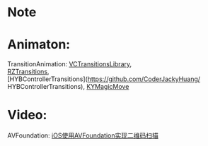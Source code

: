 # Note
# Animaton: 
TransitionAnimation:
[VCTransitionsLibrary](https://github.com/ColinEberhardt/VCTransitionsLibrary),    
[RZTransitions](https://github.com/Raizlabs/RZTransitions),   
[HYBControllerTransitions](https://github.com/CoderJackyHuang/ HYBControllerTransitions),
[KYMagicMove](https://github.com/KittenYang/KYMagicMove)
# Video:
AVFoundation:
[iOS使用AVFoundation实现二维码扫描](http://strivingboy.github.io/blog/2014/11/08/scan-qrcode/)




